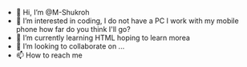 - 👋 Hi, I’m @M-Shukroh
- 👀 I’m interested in coding, I do not have a PC I work with my mobile phone how far do you think I'll go?
- 🌱 I’m currently learning HTML hoping to learn morea
- 💞️ I’m looking to collaborate on ...
- 📫 How to reach me 


<!---
M-Shukroh/M-Shukroh is a ✨ special ✨ repository because its `README.md` (this file) appears on your GitHub profile.
You can click the Preview link to take a look at your changes.
--->
